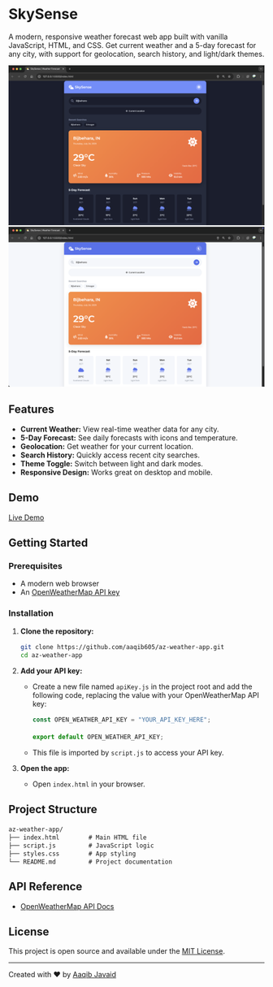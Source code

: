# SkySense

A modern, responsive weather forecast web app built with vanilla JavaScript, HTML, and CSS. Get current weather and a 5-day forecast for any city, with support for geolocation, search history, and light/dark themes.

![App Screenshot in dark mode](./assets/SkySense-dark-mode.png)
![App Screenshot in light mode](./assets/SkySense-light-mode.png)

## Features

- **Current Weather:** View real-time weather data for any city.
- **5-Day Forecast:** See daily forecasts with icons and temperature.
- **Geolocation:** Get weather for your current location.
- **Search History:** Quickly access recent city searches.
- **Theme Toggle:** Switch between light and dark modes.
- **Responsive Design:** Works great on desktop and mobile.

## Demo

[Live Demo](https://algozenith-weather.netlify.app/)

## Getting Started

### Prerequisites

- A modern web browser
- An [OpenWeatherMap API key](https://openweathermap.org/api)

### Installation

1. **Clone the repository:**
   ```sh
   git clone https://github.com/aaqib605/az-weather-app.git
   cd az-weather-app
   ```
2. **Add your API key:**

   - Create a new file named `apiKey.js` in the project root and add the following code, replacing the value with your OpenWeatherMap API key:

     ```js
     const OPEN_WEATHER_API_KEY = "YOUR_API_KEY_HERE";

     export default OPEN_WEATHER_API_KEY;
     ```

   - This file is imported by `script.js` to access your API key.

3. **Open the app:**
   - Open `index.html` in your browser.

## Project Structure

```
az-weather-app/
├── index.html        # Main HTML file
├── script.js         # JavaScript logic
├── styles.css        # App styling
└── README.md         # Project documentation
```

## API Reference

- [OpenWeatherMap API Docs](https://openweathermap.org/api)

## License

This project is open source and available under the [MIT License](LICENSE).

---

Created with ❤️ by [Aaqib Javaid](https://github.com/aaqib605)

